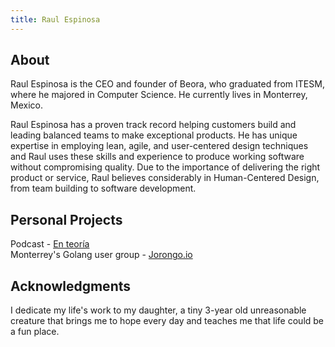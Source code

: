 ```yaml
---
title: Raul Espinosa
---
```


## About

Raul Espinosa is the CEO and founder of Beora, who graduated from ITESM, where he majored in Computer Science. He currently lives in Monterrey, Mexico.

Raul Espinosa has a proven track record helping customers build and leading balanced teams to make exceptional products. He has unique expertise in employing lean, agile, and user-centered design techniques and Raul uses these skills and experience to produce working software without compromising quality. Due to the importance of delivering the right product or service, Raul believes considerably in Human-Centered Design, from team building to software development.

## Personal Projects 

Podcast - [En teoría](https://www.enteoria.com)  
Monterrey's Golang user group - [Jorongo.io](https://jorongo.io)

## Acknowledgments

I dedicate my life's work to my daughter, a tiny 3-year old unreasonable creature that brings me to hope every day and teaches me that life could be a fun place.  
